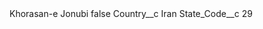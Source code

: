 <?xml version="1.0" encoding="UTF-8"?>
<CustomMetadata xmlns="http://soap.sforce.com/2006/04/metadata" xmlns:xsi="http://www.w3.org/2001/XMLSchema-instance" xmlns:xsd="http://www.w3.org/2001/XMLSchema">
    <label>Khorasan-e Jonubi</label>
    <protected>false</protected>
    <values>
        <field>Country__c</field>
        <value xsi:type="xsd:string">Iran</value>
    </values>
    <values>
        <field>State_Code__c</field>
        <value xsi:type="xsd:string">29</value>
    </values>
</CustomMetadata>
